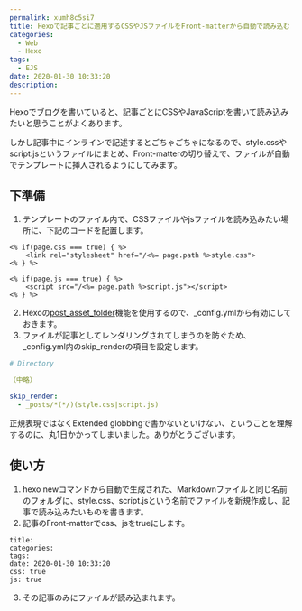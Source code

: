 ```yaml
---
permalink: xumh8c5si7
title: Hexoで記事ごとに適用するCSSやJSファイルをFront-matterから自動で読み込む
categories:
  - Web
  - Hexo
tags:
  - EJS
date: 2020-01-30 10:33:20
description:
---
```


Hexoでブログを書いていると、記事ごとにCSSやJavaScriptを書いて読み込みたいと思うことがよくあります。

しかし記事中にインラインで記述するとごちゃごちゃになるので、style.cssやscript.jsというファイルにまとめ、Front-matterの切り替えで、ファイルが自動でテンプレートに挿入されるようにしてみます。

## 下準備

1. テンプレートのファイル内で、CSSファイルやjsファイルを読み込みたい場所に、下記のコードを配置します。

```ejs
<% if(page.css === true) { %>
    <link rel="stylesheet" href="/<%= page.path %>style.css">
<% } %>
```

```ejs
<% if(page.js === true) { %>
    <script src="/<%= page.path %>script.js"></script>
<% } %>
```

2. Hexoの[post_asset_folder](https://hexo.io/docs/asset-folders.html)機能を使用するので、\_config.ymlから有効にしておきます。
3. ファイルが記事としてレンダリングされてしまうのを防ぐため、\_config.yml内のskip_renderの項目を設定します。

```yml
# Directory

（中略）

skip_render:
  - _posts/*(*/)(style.css|script.js)
```

正規表現ではなくExtended globbingで書かないといけない、ということを理解するのに、丸1日かかってしまいました。ありがとうございます。


## 使い方

1. hexo newコマンドから自動で生成された、Markdownファイルと同じ名前のフォルダに、style.css、script.jsという名前でファイルを新規作成し、記事で読み込みたいものを書きます。
2. 記事のFront-matterでcss、jsをtrueにします。


```plaintext
title:
categories:
tags:
date: 2020-01-30 10:33:20
css: true
js: true
```

3. その記事のみにファイルが読み込まれます。
